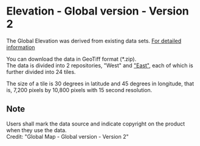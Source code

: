 # Elevation - Global version - Version 2

The Global Elevation was derived from existing data sets. [For detailed information](https://globalmaps.github.io/el.html)

You can download the data in GeoTiff format (*.zip).  
The data is divided into 2 repositories, "West" and ["East"](https://github.com/globalmaps/gm_el_v2_east/), each of which is further divided into 24 tiles. 

The size of a tile is 30 degrees in latitude and 45 degrees in longitude, that is, 7,200 pixels by 10,800 pixels with 15 second resolution.

## Note
Users shall mark the data source and indicate copyright on the product when they use the data.  
Credit: "Global Map - Global version - Version 2"  
